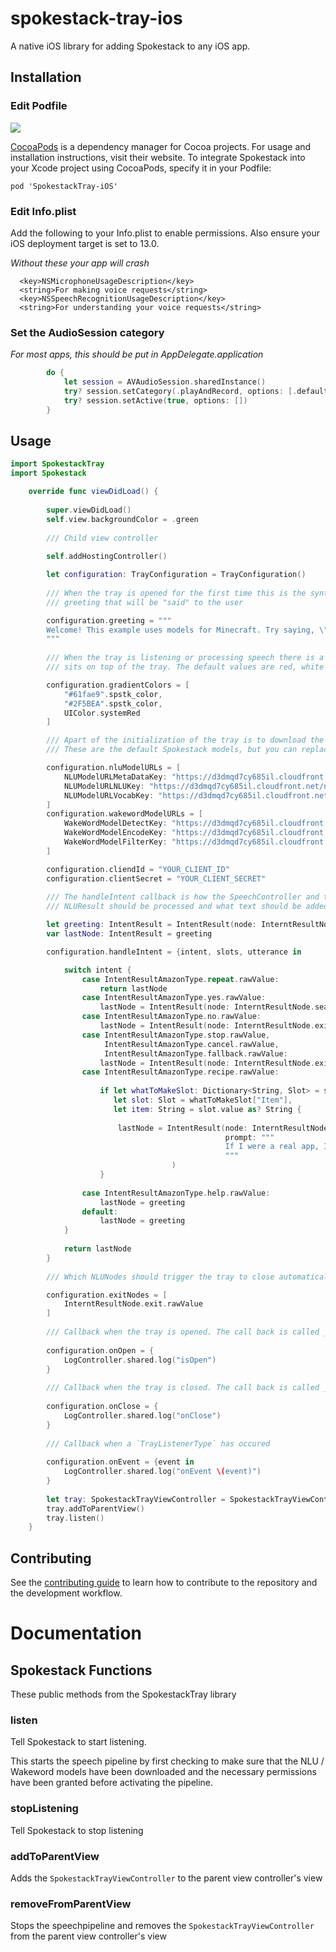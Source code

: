 # spokestack-tray-ios

A native iOS library for adding Spokestack to any iOS app.


## Installation


### Edit Podfile

[![](https://img.shields.io/cocoapods/v/SpokestackTray-iOS.svg)](https://cocoapods.org/pods/SpokestackTray-iOS)

[CocoaPods](https://cocoapods.org) is a dependency manager for Cocoa projects. For usage and installation instructions, visit their website. To integrate Spokestack into your Xcode project using CocoaPods, specify it in your Podfile:

`pod 'SpokestackTray-iOS'`

### Edit Info.plist

Add the following to your Info.plist to enable permissions. Also ensure your iOS deployment target is set to 13.0.

_Without these your app will crash_

```
  <key>NSMicrophoneUsageDescription</key>
  <string>For making voice requests</string>
  <key>NSSpeechRecognitionUsageDescription</key>
  <string>For understanding your voice requests</string>
```

### Set the AudioSession category

 _For most apps, this should be put in AppDelegate.application_

```swift
        do {
            let session = AVAudioSession.sharedInstance()
            try? session.setCategory(.playAndRecord, options: [.defaultToSpeaker, .allowAirPlay, .allowBluetoothA2DP, .allowBluetooth])
            try? session.setActive(true, options: [])
        }
```

## Usage

```swift
import SpokestackTray
import Spokestack

    override func viewDidLoad() {
        
        super.viewDidLoad()
        self.view.backgroundColor = .green
        
        /// Child view controller
        
        self.addHostingController()

        let configuration: TrayConfiguration = TrayConfiguration()
        
        /// When the tray is opened for the first time this is the synthesized
        /// greeting that will be "said" to the user

        configuration.greeting = """
        Welcome! This example uses models for Minecraft. Try saying, \"How do I make a castle?\"
        """
        
        /// When the tray is listening or processing speech there is a animated gradient that
        /// sits on top of the tray. The default values are red, white and blue

        configuration.gradientColors = [
            "#61fae9".spstk_color,
            "#2F5BEA".spstk_color,
            UIColor.systemRed
        ]

        /// Apart of the initialization of the tray is to download the nlu and wakeword models.
        /// These are the default Spokestack models, but you can replace with your own

        configuration.nluModelURLs = [
            NLUModelURLMetaDataKey: "https://d3dmqd7cy685il.cloudfront.net/nlu/production/shared/XtASJqxkO6UwefOzia-he2gnIMcBnR2UCF-VyaIy-OI/nlu.tflite",
            NLUModelURLNLUKey: "https://d3dmqd7cy685il.cloudfront.net/nlu/production/shared/XtASJqxkO6UwefOzia-he2gnIMcBnR2UCF-VyaIy-OI/vocab.txt",
            NLUModelURLVocabKey: "https://d3dmqd7cy685il.cloudfront.net/nlu/production/shared/XtASJqxkO6UwefOzia-he2gnIMcBnR2UCF-VyaIy-OI/metadata.json"
        ]
        configuration.wakewordModelURLs = [
            WakeWordModelDetectKey: "https://d3dmqd7cy685il.cloudfront.net/model/wake/spokestack/detect.tflite",
            WakeWordModelEncodeKey: "https://d3dmqd7cy685il.cloudfront.net/model/wake/spokestack/encode.tflite",
            WakeWordModelFilterKey: "https://d3dmqd7cy685il.cloudfront.net/model/wake/spokestack/filter.tflite"
        ]

        configuration.cliendId = "YOUR_CLIENT_ID"
        configuration.clientSecret = "YOUR_CLIENT_SECRET"
        
        /// The handleIntent callback is how the SpeechController and the TrayViewModel know if 
        /// NLUResult should be processed and what text should be added to the tableView.

        let greeting: IntentResult = IntentResult(node: InterntResultNode.greeting.rawValue, prompt: configuration.greeting)
        var lastNode: IntentResult = greeting

        configuration.handleIntent = {intent, slots, utterance in

            switch intent {
                case IntentResultAmazonType.repeat.rawValue:
                    return lastNode
                case IntentResultAmazonType.yes.rawValue:
                    lastNode = IntentResult(node: InterntResultNode.search.rawValue, prompt: "I heard you say yes! What would you like to make?")
                case IntentResultAmazonType.no.rawValue:
                    lastNode = IntentResult(node: InterntResultNode.exit.rawValue, prompt: "I heard you say no. Goodbye")
                case IntentResultAmazonType.stop.rawValue,
                     IntentResultAmazonType.cancel.rawValue,
                     IntentResultAmazonType.fallback.rawValue:
                    lastNode = IntentResult(node: InterntResultNode.exit.rawValue, prompt: "Goodbye!")
                case IntentResultAmazonType.recipe.rawValue:
                    
                    if let whatToMakeSlot: Dictionary<String, Slot> = slots,
                       let slot: Slot = whatToMakeSlot["Item"],
                       let item: String = slot.value as? String {
                    
                        lastNode = IntentResult(node: InterntResultNode.recipe.rawValue,
                                                prompt: """
                                                If I were a real app, I would show a screen now on how to make a \(item). Want to continue?
                                                """
                                    )
                    }
                    
                case IntentResultAmazonType.help.rawValue:
                    lastNode = greeting
                default:
                    lastNode = greeting
            }
            
            return lastNode
        }
        
        /// Which NLUNodes should trigger the tray to close automatically

        configuration.exitNodes = [
            InterntResultNode.exit.rawValue
        ]
        
        /// Callback when the tray is opened. The call back is called _after_ the animation has finished
        
        configuration.onOpen = {
            LogController.shared.log("isOpen")
        }
        
        /// Callback when the tray is closed. The call back is called _after_ the animation has finished
        
        configuration.onClose = {
            LogController.shared.log("onClose")
        }
        
        /// Callback when a `TrayListenerType` has occured
        
        configuration.onEvent = {event in
            LogController.shared.log("onEvent \(event)")
        }
        
        let tray: SpokestackTrayViewController = SpokestackTrayViewController(self, configuration: configuration)
        tray.addToParentView()
        tray.listen()
    }

```
## Contributing

See the [contributing guide](CONTRIBUTING.md) to learn how to contribute to the repository and the development workflow.

# Documentation

## Spokestack Functions

These public methods from the SpokestackTray library

### listen

Tell Spokestack to start listening.

This starts the speech pipeline by first checking to make sure that the NLU / Wakeword models have been downloaded and the necessary permissions have been granted before activating the pipeline.

### stopListening

Tell Spokestack to stop listening

### addToParentView

Adds the `SpokestackTrayViewController` to the parent view controller's view

### removeFromParentView
Stops the speechpipeline and removes the `SpokestackTrayViewController` from the parent view controller's view



